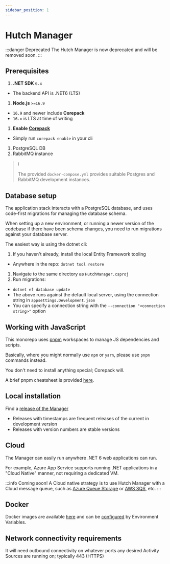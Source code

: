 ```yaml
---
sidebar_position: 1
---
```


# Hutch Manager

:::danger Deprecated
The Hutch Manager is now deprecated and will be removed soon.
:::

## Prerequisites

1. **.NET SDK** `6.x`
  - The backend API is .NET6 (LTS)
1. **Node.js** `>=16.9`
  - `16.9` and newer include **Corepack**
  - `16.x` is LTS at time of writing
1. **Enable [Corepack](https://nodejs.org/api/corepack.html)**
  - Simply run `corepack enable` in your cli
1. PostgreSQL DB
1. RabbitMQ instance

> ℹ️
> 
> The provided `docker-compose.yml` provides suitable Postgres and RabbitMQ development instances.

## Database setup

The application stack interacts with a PostgreSQL database, and uses code-first migrations for managing the database schema.

When setting up a new environment, or running a newer version of the codebase if there have been schema changes, you need to run migrations against your database server.

The easiest way is using the dotnet cli:

1. If you haven't already, install the local Entity Framework tooling

- Anywhere in the repo: `dotnet tool restore`

1. Navigate to the same directory as `HutchManager.csproj`
1. Run migrations:

- `dotnet ef database update`
- The above runs against the default local server, using the connection string in `appsettings.Development.json`
- You can specify a connection string with the `--connection "<connection string>"` option

## Working with JavaScript

This monorepo uses [pnpm](https://pnpm.io) workspaces to manage JS dependencies and scripts.

Basically, where you might normally use `npm` or `yarn`, please use `pnpm` commands instead.

You don't need to install anything special; Corepack will.

A brief pnpm cheatsheet is provided [here](pnpm-cheatsheet).

## Local installation

Find a [release of the Manager][manager-releases]
- Releases with timestamps are frequent releases of the current in development version
- Releases with version numbers are stable versions

[get-net6]: https://dotnet.microsoft.com/en-us/download/dotnet/6.0/runtime
[manager-releases]: https://github.com/hdruk/hutch/releases?q=manager&expanded=false

## Cloud

The Manager can easily run anywhere .NET 6 web applications can run.

For example, Azure App Service supports running .NET applications in a "Cloud Native" manner, not requiring a dedicated VM.

:::info Coming soon!
A Cloud native strategy is to use Hutch Manager with a Cloud message queue, such as [Azure Queue Storage](https://azure.microsoft.com/en-gb/products/storage/queues/) or [AWS SQS](https://aws.amazon.com/sqs/), etc.
:::

## Docker

Docker images are available [here](https://github.com/hdruk/hutch/pkgs/container/hutch%2Fmanager) and can be [configured](../configuration/manager) by Environment Variables.

## Network connectivity requirements

It will need outbound connectivity on whatever ports any desired Activity Sources are running on; typically 443 (HTTPS)
